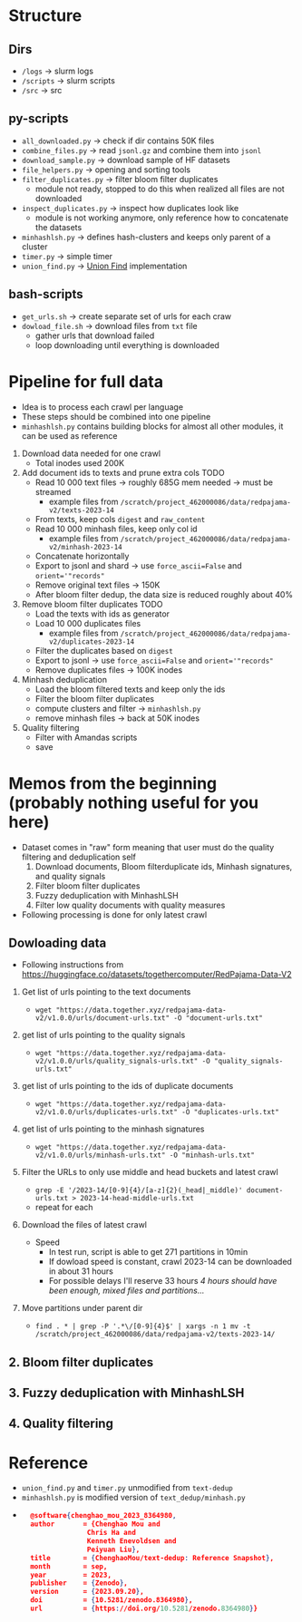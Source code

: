 # Structure
## Dirs
- `/logs` &rarr; slurm logs
- `/scripts` &rarr; slurm scripts
- `/src` &rarr; src
## py-scripts
- `all_downloaded.py` &rarr; check if dir contains 50K files
- `combine_files.py` &rarr; read `jsonl.gz` and combine them into `jsonl`
- `download_sample.py` &rarr; download sample of HF datasets
- `file_helpers.py` &rarr; opening and sorting tools
- `filter_duplicates.py` &rarr; filter bloom filter duplicates
    - module not ready, stopped to do this when realized all files are not downloaded
- `inspect_duplicates.py` &rarr; inspect how duplicates look like  
    - module is not working anymore, only reference how to concatenate the datasets
- `minhashlsh.py` &rarr; defines hash-clusters and keeps only parent of a cluster
- `timer.py` &rarr; simple timer
- `union_find.py` &rarr; [Union Find](https://en.wikipedia.org/wiki/Disjoint-set_data_structure) implementation
## bash-scripts
- `get_urls.sh` &rarr; create separate set of urls for each craw
- `dowload_file.sh` &rarr; download files from `txt` file
    - gather urls that download failed
    - loop downloading until everything is downloaded

# Pipeline for full data
- Idea is to process each crawl per language
- These steps should be combined into one pipeline
- `minhashlsh.py` contains building blocks for almost all other modules, it can be used as reference

1. Download data needed for one crawl
    -  Total inodes used 200K
2. Add document ids to texts and prune extra cols TODO
    - Read 10 000 text files &rarr; roughly 685G mem needed &rarr; must be streamed
        - example files from `/scratch/project_462000086/data/redpajama-v2/texts-2023-14`
    - From texts, keep cols `digest` and `raw_content`
    - Read 10 000 minhash files, keep only col id
        - example files from `/scratch/project_462000086/data/redpajama-v2/minhash-2023-14`
    - Concatenate horizontally
    - Export to jsonl and shard &rarr; use `force_ascii=False` and `orient='"records"`
    - Remove original text files &rarr; 150K
    - After bloom filter dedup, the data size is reduced roughly about 40%
3. Remove bloom filter duplicates TODO
    - Load the texts with ids as generator
    - Load 10 000 duplicates files
        - example files from `/scratch/project_462000086/data/redpajama-v2/duplicates-2023-14`
    - Filter the duplicates based on `digest`
    - Export to jsonl &rarr; use `force_ascii=False` and `orient='"records"`
    - Remove duplicates files &rarr; 100K inodes
4. Minhash deduplication
    - Load the bloom filtered texts and keep only the ids
    - Filter the bloom filter duplicates
    - compute clusters and filter &rarr; `minhashlsh.py`
    - remove minhash files &rarr; back at 50K inodes
5. Quality filtering
    - Filter with Amandas scripts
    - save
# Memos from the beginning (probably nothing useful for you here)
- Dataset comes in "raw" form meaning that user must do the quality filtering and deduplication self
    1. Download documents, Bloom filterduplicate ids, Minhash signatures, and quality signals
    2. Filter bloom filter duplicates
    3. Fuzzy deduplication with MinhashLSH
    4. Filter low quality documents with quality measures
- Following processing is done for only latest crawl
## Dowloading data
- Following instructions from https://huggingface.co/datasets/togethercomputer/RedPajama-Data-V2
1. Get list of urls pointing to the text documents
    -  `wget "https://data.together.xyz/redpajama-data-v2/v1.0.0/urls/document-urls.txt" -O "document-urls.txt"`

2.  get list of urls pointing to the quality signals
    - `wget "https://data.together.xyz/redpajama-data-v2/v1.0.0/urls/quality_signals-urls.txt" -O "quality_signals-urls.txt"`

3. get list of urls pointing to the ids of duplicate documents
    - `wget "https://data.together.xyz/redpajama-data-v2/v1.0.0/urls/duplicates-urls.txt" -O "duplicates-urls.txt"`

4.  get list of urls pointing to the minhash signatures
    - `wget "https://data.together.xyz/redpajama-data-v2/v1.0.0/urls/minhash-urls.txt" -O "minhash-urls.txt"`

5. Filter the URLs to only use middle and head buckets and latest crawl
    - `grep -E '/2023-14/[0-9]{4}/[a-z]{2}(_head|_middle)' document-urls.txt > 2023-14-head-middle-urls.txt`
    - repeat for each 
6. Download the files of latest crawl
    - Speed
        - In test run, script is able to get 271 partitions in 10min
        - If dowload speed is constant, crawl 2023-14 can be downloaded in about 31 hours
        - For possible delays I'll reserve 33 hours _4 hours should have been enough, mixed files and partitions..._
7. Move partitions under parent dir
    - `find . * | grep -P '.*\/[0-9]{4}$' | xargs -n 1 mv -t /scratch/project_462000086/data/redpajama-v2/texts-2023-14/`
## 2. Bloom filter duplicates
## 3. Fuzzy deduplication with MinhashLSH
## 4. Quality filtering
# Reference
- `union_find.py` and `timer.py` unmodified from `text-dedup`
- `minhashlsh.py` is modified version of `text_dedup/minhash.py`
- ```json 
    @software{chenghao_mou_2023_8364980,
    author       = {Chenghao Mou and
                  Chris Ha and
                  Kenneth Enevoldsen and
                  Peiyuan Liu},
    title        = {ChenghaoMou/text-dedup: Reference Snapshot},
    month        = sep,
    year         = 2023,
    publisher    = {Zenodo},
    version      = {2023.09.20},
    doi          = {10.5281/zenodo.8364980},
    url          = {https://doi.org/10.5281/zenodo.8364980}}
```